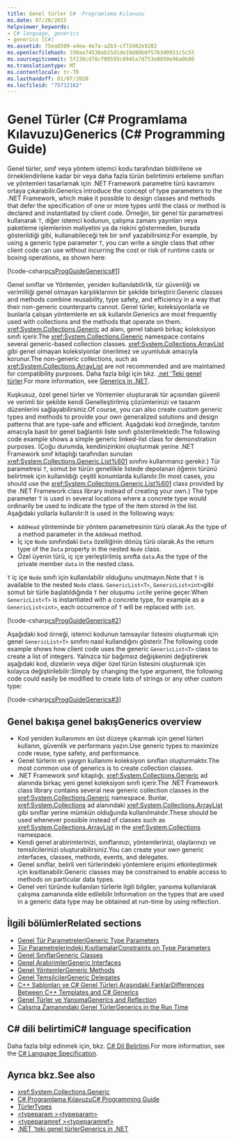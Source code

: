 ```yaml
---
title: Genel türler C# -Programlama Kılavuzu
ms.date: 07/20/2015
helpviewer_keywords:
- C# language, generics
- generics [C#]
ms.assetid: 75ea8509-a4ea-4e7a-a2b3-cf72482e9282
ms.openlocfilehash: 330aa74538ab15d1de19d80b0f57b3d0921c5c55
ms.sourcegitcommit: 5f236cd78cf09593c8945a7d753e0850e96a0b80
ms.translationtype: MT
ms.contentlocale: tr-TR
ms.lasthandoff: 01/07/2020
ms.locfileid: "75712162"
---
```

# <a name="generics-c-programming-guide"></a><span data-ttu-id="854de-102">Genel Türler (C# Programlama Kılavuzu)</span><span class="sxs-lookup"><span data-stu-id="854de-102">Generics (C# Programming Guide)</span></span>

<span data-ttu-id="854de-103">Genel türler, sınıf veya yöntem istemci kodu tarafından bildirilene ve örneklendirilene kadar bir veya daha fazla türün belirtimini erteleme sınıfları ve yöntemleri tasarlamak için .NET Framework parametre türü kavramını ortaya çıkarabilir.</span><span class="sxs-lookup"><span data-stu-id="854de-103">Generics introduce the concept of type parameters to the .NET Framework, which make it possible to design classes and methods that defer the specification of one or more types until the class or method is declared and instantiated by client code.</span></span> <span data-ttu-id="854de-104">Örneğin, bir genel tür parametresi kullanarak `T`, diğer istemci kodunun, çalışma zamanı yayınları veya paketleme işlemlerinin maliyetini ya da riskini göstermeden, burada gösterildiği gibi, kullanabileceği tek bir sınıf yazabilirsiniz:</span><span class="sxs-lookup"><span data-stu-id="854de-104">For example, by using a generic type parameter `T`, you can write a single class that other client code can use without incurring the cost or risk of runtime casts or boxing operations, as shown here:</span></span>

[!code-csharp[csProgGuideGenerics#1](~/samples/snippets/csharp/VS_Snippets_VBCSharp/csProgGuideGenerics/CS/Generics.cs#1)]

<span data-ttu-id="854de-105">Genel sınıflar ve Yöntemler, yeniden kullanılabilirlik, tür güvenliği ve verimliliği genel olmayan karşılıklarının bir şekilde birleştirir.</span><span class="sxs-lookup"><span data-stu-id="854de-105">Generic classes and methods combine reusability, type safety, and efficiency in a way that their non-generic counterparts cannot.</span></span> <span data-ttu-id="854de-106">Genel türler, koleksiyonlarla ve bunlarla çalışan yöntemlerle en sık kullanılır.</span><span class="sxs-lookup"><span data-stu-id="854de-106">Generics are most frequently used with collections and the methods that operate on them.</span></span> <span data-ttu-id="854de-107"><xref:System.Collections.Generic> ad alanı, genel tabanlı birkaç koleksiyon sınıfı içerir.</span><span class="sxs-lookup"><span data-stu-id="854de-107">The <xref:System.Collections.Generic> namespace contains several generic-based collection classes.</span></span> <span data-ttu-id="854de-108"><xref:System.Collections.ArrayList> gibi genel olmayan koleksiyonlar önerilmez ve uyumluluk amacıyla korunur.</span><span class="sxs-lookup"><span data-stu-id="854de-108">The non-generic collections, such as <xref:System.Collections.ArrayList> are not recommended and are maintained for compatibility purposes.</span></span> <span data-ttu-id="854de-109">Daha fazla bilgi için bkz. [.net 'Teki genel türler](../../../standard/generics/index.md).</span><span class="sxs-lookup"><span data-stu-id="854de-109">For more information, see [Generics in .NET](../../../standard/generics/index.md).</span></span>

<span data-ttu-id="854de-110">Kuşkusuz, özel genel türler ve Yöntemler oluşturarak tür açısından güvenli ve verimli bir şekilde kendi Genelleştirilmiş çözümlerinizi ve tasarım düzenlerini sağlayabilirsiniz.</span><span class="sxs-lookup"><span data-stu-id="854de-110">Of course, you can also create custom generic types and methods to provide your own generalized solutions and design patterns that are type-safe and efficient.</span></span> <span data-ttu-id="854de-111">Aşağıdaki kod örneğinde, tanıtım amacıyla basit bir genel bağlantılı liste sınıfı gösterilmektedir.</span><span class="sxs-lookup"><span data-stu-id="854de-111">The following code example shows a simple generic linked-list class for demonstration purposes.</span></span> <span data-ttu-id="854de-112">(Çoğu durumda, kendinizinkini oluşturmak yerine .NET Framework sınıf kitaplığı tarafından sunulan <xref:System.Collections.Generic.List%601> sınıfını kullanmanız gerekir.) Tür parametresi `T`, somut bir türün genellikle listede depolanan öğenin türünü belirtmek için kullanıldığı çeşitli konumlarda kullanılır.</span><span class="sxs-lookup"><span data-stu-id="854de-112">(In most cases, you should use the <xref:System.Collections.Generic.List%601> class provided by the .NET Framework class library instead of creating your own.) The type parameter `T` is used in several locations where a concrete type would ordinarily be used to indicate the type of the item stored in the list.</span></span> <span data-ttu-id="854de-113">Aşağıdaki yollarla kullanılır:</span><span class="sxs-lookup"><span data-stu-id="854de-113">It is used in the following ways:</span></span>

- <span data-ttu-id="854de-114">`AddHead` yönteminde bir yöntem parametresinin türü olarak.</span><span class="sxs-lookup"><span data-stu-id="854de-114">As the type of a method parameter in the `AddHead` method.</span></span>
- <span data-ttu-id="854de-115">İç içe `Node` sınıfındaki `Data` özelliğinin dönüş türü olarak.</span><span class="sxs-lookup"><span data-stu-id="854de-115">As the return type of the `Data` property in the nested `Node` class.</span></span>
- <span data-ttu-id="854de-116">Özel üyenin türü, iç içe yerleştirilmiş sınıfta `data`.</span><span class="sxs-lookup"><span data-stu-id="854de-116">As the type of the private member `data` in the nested class.</span></span>

 <span data-ttu-id="854de-117">`T` iç içe `Node` sınıfı için kullanılabilir olduğunu unutmayın.</span><span class="sxs-lookup"><span data-stu-id="854de-117">Note that `T` is available to the nested `Node` class.</span></span> <span data-ttu-id="854de-118">`GenericList<T>`, `GenericList<int>`gibi somut bir türle başlatıldığında `T` her oluşumu `int`ile yerine geçer.</span><span class="sxs-lookup"><span data-stu-id="854de-118">When `GenericList<T>` is instantiated with a concrete type, for example as a `GenericList<int>`, each occurrence of `T` will be replaced with `int`.</span></span>

[!code-csharp[csProgGuideGenerics#2](~/samples/snippets/csharp/VS_Snippets_VBCSharp/csProgGuideGenerics/CS/Generics.cs#2)] 

<span data-ttu-id="854de-119">Aşağıdaki kod örneği, istemci kodunun tamsayılar listesini oluşturmak için genel `GenericList<T>` sınıfını nasıl kullandığını gösterir.</span><span class="sxs-lookup"><span data-stu-id="854de-119">The following code example shows how client code uses the generic `GenericList<T>` class to create a list of integers.</span></span> <span data-ttu-id="854de-120">Yalnızca tür bağımsız değişkenini değiştirerek aşağıdaki kod, dizelerin veya diğer özel türün listesini oluşturmak için kolayca değiştirilebilir:</span><span class="sxs-lookup"><span data-stu-id="854de-120">Simply by changing the type argument, the following code could easily be modified to create lists of strings or any other custom type:</span></span>

[!code-csharp[csProgGuideGenerics#3](~/samples/snippets/csharp/VS_Snippets_VBCSharp/csProgGuideGenerics/CS/Generics.cs#3)]

## <a name="generics-overview"></a><span data-ttu-id="854de-121">Genel bakışa genel bakış</span><span class="sxs-lookup"><span data-stu-id="854de-121">Generics overview</span></span>

- <span data-ttu-id="854de-122">Kod yeniden kullanımını en üst düzeye çıkarmak için genel türleri kullanın, güvenlik ve performans yazın.</span><span class="sxs-lookup"><span data-stu-id="854de-122">Use generic types to maximize code reuse, type safety, and performance.</span></span>
- <span data-ttu-id="854de-123">Genel türlerin en yaygın kullanımı koleksiyon sınıfları oluşturmaktır.</span><span class="sxs-lookup"><span data-stu-id="854de-123">The most common use of generics is to create collection classes.</span></span>
- <span data-ttu-id="854de-124">.NET Framework sınıf kitaplığı, <xref:System.Collections.Generic> ad alanında birkaç yeni genel koleksiyon sınıfı içerir.</span><span class="sxs-lookup"><span data-stu-id="854de-124">The .NET Framework class library contains several new generic collection classes in the <xref:System.Collections.Generic> namespace.</span></span> <span data-ttu-id="854de-125">Bunlar, <xref:System.Collections> ad alanındaki <xref:System.Collections.ArrayList> gibi sınıflar yerine mümkün olduğunda kullanılmalıdır.</span><span class="sxs-lookup"><span data-stu-id="854de-125">These should be used whenever possible instead of classes such as <xref:System.Collections.ArrayList> in the <xref:System.Collections> namespace.</span></span>
- <span data-ttu-id="854de-126">Kendi genel arabirimlerinizi, sınıflarınızı, yöntemlerinizi, olaylarınızı ve temsilcilerinizi oluşturabilirsiniz.</span><span class="sxs-lookup"><span data-stu-id="854de-126">You can create your own generic interfaces, classes, methods, events, and delegates.</span></span>
- <span data-ttu-id="854de-127">Genel sınıflar, belirli veri türlerindeki yöntemlere erişimi etkinleştirmek için kısıtlanabilir.</span><span class="sxs-lookup"><span data-stu-id="854de-127">Generic classes may be constrained to enable access to methods on particular data types.</span></span>
- <span data-ttu-id="854de-128">Genel veri türünde kullanılan türlerle ilgili bilgiler, yansıma kullanılarak çalışma zamanında elde edilebilir.</span><span class="sxs-lookup"><span data-stu-id="854de-128">Information on the types that are used in a generic data type may be obtained at run-time by using reflection.</span></span>

## <a name="related-sections"></a><span data-ttu-id="854de-129">İlgili bölümler</span><span class="sxs-lookup"><span data-stu-id="854de-129">Related sections</span></span>

- [<span data-ttu-id="854de-130">Genel Tür Parametreleri</span><span class="sxs-lookup"><span data-stu-id="854de-130">Generic Type Parameters</span></span>](generic-type-parameters.md)
- [<span data-ttu-id="854de-131">Tür Parametrelerindeki Kısıtlamalar</span><span class="sxs-lookup"><span data-stu-id="854de-131">Constraints on Type Parameters</span></span>](constraints-on-type-parameters.md)
- [<span data-ttu-id="854de-132">Genel Sınıflar</span><span class="sxs-lookup"><span data-stu-id="854de-132">Generic Classes</span></span>](generic-classes.md)
- [<span data-ttu-id="854de-133">Genel Arabirimler</span><span class="sxs-lookup"><span data-stu-id="854de-133">Generic Interfaces</span></span>](generic-interfaces.md)
- [<span data-ttu-id="854de-134">Genel Yöntemler</span><span class="sxs-lookup"><span data-stu-id="854de-134">Generic Methods</span></span>](generic-methods.md)
- [<span data-ttu-id="854de-135">Genel Temsilciler</span><span class="sxs-lookup"><span data-stu-id="854de-135">Generic Delegates</span></span>](generic-delegates.md)
- [<span data-ttu-id="854de-136">C++ Şablonları ve C# Genel Türleri Arasındaki Farklar</span><span class="sxs-lookup"><span data-stu-id="854de-136">Differences Between C++ Templates and C# Generics</span></span>](differences-between-cpp-templates-and-csharp-generics.md)
- [<span data-ttu-id="854de-137">Genel Türler ve Yansıma</span><span class="sxs-lookup"><span data-stu-id="854de-137">Generics and Reflection</span></span>](generics-and-reflection.md)
- [<span data-ttu-id="854de-138">Çalışma Zamanındaki Genel Türler</span><span class="sxs-lookup"><span data-stu-id="854de-138">Generics in the Run Time</span></span>](generics-in-the-run-time.md)

## <a name="c-language-specification"></a><span data-ttu-id="854de-139">C# dili belirtimi</span><span class="sxs-lookup"><span data-stu-id="854de-139">C# language specification</span></span>

<span data-ttu-id="854de-140">Daha fazla bilgi edinmek için, bkz. [C# Dil Belirtimi](~/_csharplang/spec/types.md#constructed-types).</span><span class="sxs-lookup"><span data-stu-id="854de-140">For more information, see the [C# Language Specification](~/_csharplang/spec/types.md#constructed-types).</span></span>

## <a name="see-also"></a><span data-ttu-id="854de-141">Ayrıca bkz.</span><span class="sxs-lookup"><span data-stu-id="854de-141">See also</span></span>

- <xref:System.Collections.Generic>
- [<span data-ttu-id="854de-142">C# Programlama Kılavuzu</span><span class="sxs-lookup"><span data-stu-id="854de-142">C# Programming Guide</span></span>](../index.md)
- [<span data-ttu-id="854de-143">Türler</span><span class="sxs-lookup"><span data-stu-id="854de-143">Types</span></span>](../types/index.md)
- [<span data-ttu-id="854de-144">\<typeparam ></span><span class="sxs-lookup"><span data-stu-id="854de-144">\<typeparam></span></span>](../xmldoc/typeparam.md)
- [<span data-ttu-id="854de-145">\<typeparamref ></span><span class="sxs-lookup"><span data-stu-id="854de-145">\<typeparamref></span></span>](../xmldoc/typeparamref.md)
- [<span data-ttu-id="854de-146">.NET 'teki genel türler</span><span class="sxs-lookup"><span data-stu-id="854de-146">Generics in .NET</span></span>](../../../standard/generics/index.md)
